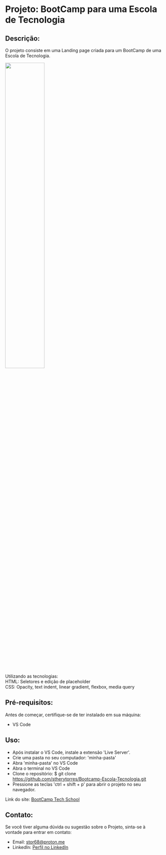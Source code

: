 # Projeto: BootCamp para uma Escola de Tecnologia

## Descrição:
O projeto consiste em uma Landing page criada para um BootCamp de uma Escola de Tecnologia. 
<br>


<img width="50%" src="https://github.com/user-attachments/assets/e64e996d-22a4-46c0-ba23-d76559debac2" > 

<br>
Utilizando as tecnologias: <br>
HTML: Seletores e edição de placeholder <br>
CSS: Opacity, text indent, linear gradient, flexbox, media query <br>

## Pré-requisitos: <br>
Antes de começar, certifique-se de ter instalado em sua máquina:<br>

- VS Code

## Uso: <br>
* Após instalar o VS Code, instale a extensão 'Live Server'.<br>
* Crie uma pasta no seu computador: 'minha-pasta'<br>
* Abra 'minha-pasta' no VS Code<br>
* Abra o terminal no VS Code<br>
* Clone o repositório: $ git clone https://github.com/stherytorres/Bootcamp-Escola-Tecnologia.git<br>
* Pressione as teclas 'ctrl + shift + p' para abrir o projeto no seu navegador.<br>


Link do site: [BootCamp Tech School](https://bootcamp-tech-school.netlify.app/) <br>

## Contato:<br>
Se você tiver alguma dúvida ou sugestão sobre o Projeto, sinta-se à vontade para entrar em contato:<br>

- Email: stor68@proton.me<br>
- LinkedIn: [Perfil no LinkedIn](https://www.linkedin.com/in/sthery-torres/)
